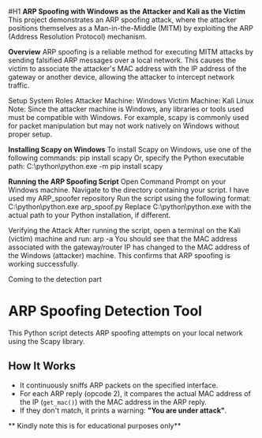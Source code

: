 #H1 **ARP Spoofing with Windows as the Attacker and Kali as the Victim**
This project demonstrates an ARP spoofing attack, where the attacker positions themselves as a Man-in-the-Middle (MITM) by exploiting the ARP (Address Resolution Protocol) mechanism.

**Overview**
ARP spoofing is a reliable method for executing MITM attacks by sending falsified ARP messages over a local network. This causes the victim to associate the attacker's MAC address with the IP address of the gateway or another device, allowing the attacker to intercept network traffic.

Setup
System Roles
Attacker Machine: Windows
Victim Machine: Kali Linux
Note: Since the attacker machine is Windows, any libraries or tools used must be compatible with Windows. For example, scapy is commonly used for packet manipulation but may not work natively on Windows without proper setup.

**Installing Scapy on Windows**
To install Scapy on Windows, use one of the following commands:
pip install scapy
Or, specify the Python executable path:
C:\python\python.exe -m pip install scapy

**Running the ARP Spoofing Script**
Open Command Prompt on your Windows machine.
Navigate to the directory containing your script. I have used my ARP_spoofer repository
Run the script using the following format:
C:\python\python.exe arp_spoof.py
Replace C:\python\python.exe with the actual path to your Python installation, if different.

Verifying the Attack
After running the script, open a terminal on the Kali (victim) machine and run:
arp -a
You should see that the MAC address associated with the gateway/router IP has changed to the MAC address of the Windows (attacker) machine. This confirms that ARP spoofing is working successfully.

Coming to the detection part
# ARP Spoofing Detection Tool

This Python script detects ARP spoofing attempts on your local network using the Scapy library.

## How It Works

- It continuously sniffs ARP packets on the specified interface.
- For each ARP reply (opcode 2), it compares the actual MAC address of the IP (`get_mac()`) with the MAC address in the ARP reply.
- If they don't match, it prints a warning: **"You are under attack"**.


** Kindly note this is for educational purposes only**
